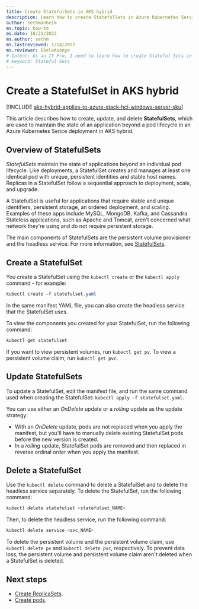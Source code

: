 ```yaml
---
title: Create StatefulSets in AKS hybrid
description: Learn how to create StatefulSets in Azure Kubernetes Service (AKS).
author: sethmanheim
ms.topic: how-to
ms.date: 10/21/2022
ms.author: sethm 
ms.lastreviewed: 1/14/2022
ms.reviewer: EkeleAsonye
# Intent: As an IT Pro, I need to learn how to create Stateful Sets in AKS.
# Keyword: Stateful Sets
---
```


# Create a StatefulSet in AKS hybrid

[!INCLUDE [aks-hybrid-applies-to-azure-stack-hci-windows-server-sku](includes/aks-hci-applies-to-skus/aks-hybrid-applies-to-azure-stack-hci-windows-server-sku.md)]

This article describes how to create, update, and delete **StatefulSets**, which are used to maintain the state of an application beyond a pod lifecycle in an Azure Kubernetes Serice deployment in AKS hybrid.

## Overview of StatefulSets

*StatefulSets* maintain the state of applications beyond an individual pod lifecycle. Like deployments, a StatefulSet creates and manages at least one identical pod with unique, persistent identities and stable host names. Replicas in a StatefulSet follow a sequential approach to deployment, scale, and upgrade. 

A StatefulSet is useful for applications that require stable and unique identifiers, persistent storage, an ordered deployment, and scaling. Examples of these apps include MySQL, MongoDB, Kafka, and Cassandra. Stateless applications, such as Apache and Tomcat, aren't concerned what network they're using and do not require persistent storage.

The main components of StatefulSets are the persistent volume provisioner and the headless service. For more information, see [StatefulSets](https://kubernetes.io/docs/concepts/workloads/controllers/statefulset/).

## Create a StatefulSet

You create a StatefulSet using the `kubectl create` or the `kubectl apply` command - for example:

```powershell
kubectl create –f statefulset.yaml
```

In the same manifest YAML file, you can also create the headless service that the StatefulSet uses.

To view the components you created for your StatefulSet, run the following command:

```powershell
kubectl get statefulset
```

If you want to view persistent volumes, run `kubectl get pv`. To view a persistent volume claim, run `kubectl get pvc`.

## Update StatefulSets

To update a StatefulSet, edit the manifest file, and run the same command used when creating the StatefulSet: `kubectl apply –f statefulset.yaml`. 

You can use either an _OnDelete_ update or a _rolling_ update as the update strategy:

- With an _OnDelete_ update, pods are not replaced when you apply the manifest, but you'll have to manually delete existing StatefulSet pods before the new version is created. 
- In a _rolling_ update, StatefulSet pods are removed and then replaced in reverse ordinal order when you apply the manifest.

## Delete a StatefulSet

Use the `kubectl delete` command to delete a StatefulSet and to delete the headless service separately. To delete the StatefulSet, run the following command:

```powershell
kubectl delete statefulset <statefulset_NAME>
```

Then, to delete the headless service, run the following command:

```powershell
kubectl delete service <svc_NAME>
```

To delete the persistent volume and the persistent volume claim, use `kubectl delete pv` and `kubectl delete pvc`, respectively. To prevent data loss, the persistent volume and persistent volume claim aren't deleted when a StatefulSet is deleted.

## Next steps

- [Create ReplicaSets](create-replicasets.md).
- [Create pods](create-pods.md).